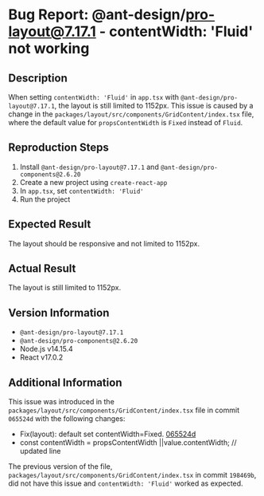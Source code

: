 # Bug Report: @ant-design/pro-layout@7.17.1 - contentWidth: 'Fluid' not working

## Description

When setting `contentWidth: 'Fluid'` in `app.tsx` with `@ant-design/pro-layout@7.17.1`, the layout is still limited to 1152px. This issue is caused by a change in the `packages/layout/src/components/GridContent/index.tsx` file, where the default value for `propsContentWidth` is `Fixed` instead of `Fluid`.

## Reproduction Steps

1. Install `@ant-design/pro-layout@7.17.1` and `@ant-design/pro-components@2.6.20`
2. Create a new project using `create-react-app`
3. In `app.tsx`, set `contentWidth: 'Fluid'`
4. Run the project

## Expected Result

The layout should be responsive and not limited to 1152px.

## Actual Result

The layout is still limited to 1152px.

## Version Information

- `@ant-design/pro-layout@7.17.1`
- `@ant-design/pro-components@2.6.20`
- Node.js v14.15.4
- React v17.0.2

## Additional Information

This issue was introduced in the `packages/layout/src/components/GridContent/index.tsx` file in commit `065524d` with the following changes:

- Fix(layout): default set contentWidth=Fixed. [065524d](https://github.com/ant-design/pro-components/commit/065524d)
- const contentWidth = propsContentWidth ||value.contentWidth; // updated line

The previous version of the file, `packages/layout/src/components/GridContent/index.tsx` in commit `198469b`, did not have this issue and `contentWidth: 'Fluid'` worked as expected.
